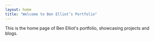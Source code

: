 ```yaml
---
layout: home
title: "Welcome to Ben Elliot’s Portfolio"
---
```


This is the home page of Ben Elliot's portfolio, showcasing projects and blogs.


